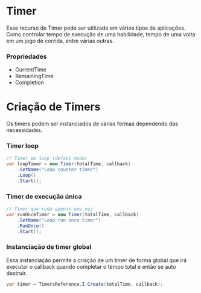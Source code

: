 # Timer

Esse recurso de Timer pode ser utilizado em vários tipos de aplicações. Como controlar tempo de execução de uma habilidade, tempo de uma volta em um jogo de corrida, entre várias outras.

### Propriedades

- CurrentTime
- RemainingTime
- Completion

# Criação de Timers

Os timers podem ser instanciados de várias formas dependendo das necessidades.

### Timer loop

```csharp
// Timer em loop (defaut mode)
var loopTimer = new Timer(totalTime, callback)
    .SetName("Loop counter timer")
    .Loop()
    .Start();
```

### Timer de execução única

```csharp
// Timer que roda apenas uma vez
var runOnceTimer = new Timer(totalTime, callback)
    .SetName("Loop run once timer")
    .RunOnce()
    .Start();
```

### Instanciação de timer global
Essa instanciação permite a criação de um timer de forma global que irá executar o callback quando completar o tempo total e então se auto destruir.

```csharp
var timer = TimersReference.I.Create(totalTime, callback);
```